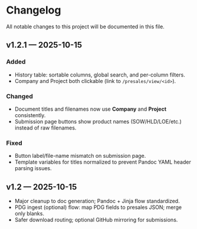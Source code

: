 # Changelog

All notable changes to this project will be documented in this file.

## v1.2.1 — 2025-10-15

### Added
- History table: sortable columns, global search, and per-column filters.
- Company and Project both clickable (link to `/presales/view/<id>`).

### Changed
- Document titles and filenames now use **Company** and **Project** consistently.
- Submission page buttons show product names (SOW/HLD/LOE/etc.) instead of raw filenames.

### Fixed
- Button label/file-name mismatch on submission page.
- Template variables for titles normalized to prevent Pandoc YAML header parsing issues.

## v1.2 — 2025-10-15
- Major cleanup to doc generation; Pandoc + Jinja flow standardized.
- PDG ingest (optional) flow: map PDG fields to presales JSON; merge only blanks.
- Safer download routing; optional GitHub mirroring for submissions.
